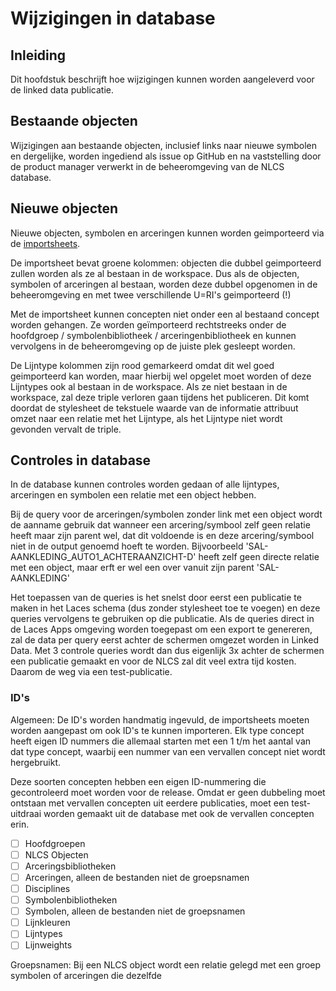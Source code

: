 # Wijzigingen in database

## Inleiding
Dit hoofdstuk beschrijft hoe wijzigingen kunnen worden aangeleverd voor de linked data publicatie.

## Bestaande objecten
Wijzigingen aan bestaande objecten, inclusief links naar nieuwe symbolen en dergelijke, worden ingediend als issue op GitHub en na vaststelling door de product manager verwerkt in de beheeromgeving van de NLCS database.


## Nieuwe objecten
Nieuwe objecten, symbolen en arceringen kunnen worden geimporteerd via de [importsheets](https://github.com/nl-digigo/NLCS/tree/main/beheer).

De importsheet bevat groene kolommen: objecten die dubbel geimporteerd zullen worden als ze al bestaan in de workspace. Dus als de objecten, symbolen of arceringen al bestaan, worden deze dubbel opgenomen in de beheeromgeving en met twee verschillende U=RI's geimporteerd (!)

Met de importsheet kunnen concepten niet onder een al bestaand concept worden gehangen. Ze worden geïmporteerd rechtstreeks onder de hoofdgroep / symbolenbibliotheek / arceringenbibliotheek en kunnen vervolgens in de beheeromgeving op de juiste plek gesleept worden.

De Lijntype kolommen zijn rood gemarkeerd omdat dit wel goed geimporteerd kan worden, maar hierbij wel opgelet moet worden of deze Lijntypes ook al bestaan in de workspace. Als ze niet bestaan in de workspace, zal deze triple verloren gaan tijdens het publiceren. Dit komt doordat de stylesheet de tekstuele waarde van de informatie attribuut omzet naar een relatie met het Lijntype, als het Lijntype niet wordt gevonden vervalt de triple.


## Controles in database

In de database kunnen controles worden gedaan of alle lijntypes, arceringen en symbolen een relatie met een object hebben.

Bij de query voor de arceringen/symbolen zonder link met een object wordt de aanname gebruik dat wanneer een arcering/symbool zelf geen relatie heeft maar zijn parent wel, dat dit voldoende is en deze arcering/symbool niet in de output genoemd hoeft te worden. Bijvoorbeeld 'SAL-AANKLEDING_AUTO1_ACHTERAANZICHT-D' heeft zelf geen directe relatie met een object, maar erft er wel een over vanuit zijn parent 'SAL-AANKLEDING'

Het toepassen van de queries is het snelst door eerst een publicatie te maken in het Laces schema (dus zonder stylesheet toe te voegen) en deze queries vervolgens te gebruiken op die publicatie. Als de queries direct in de Laces Apps omgeving worden toegepast om een export te genereren, zal de data per query eerst achter de schermen omgezet worden in Linked Data. Met 3 controle queries wordt dan dus eigenlijk 3x achter de schermen een publicatie gemaakt en voor de NLCS zal dit veel extra tijd kosten. Daarom de weg via een test-publicatie. 

### ID's
Algemeen: De ID's worden handmatig ingevuld, de importsheets moeten worden aangepast om ook ID's te kunnen importeren. Elk type concept heeft eigen ID nummers die allemaal starten met een 1 t/m het aantal van dat type concept, waarbij een nummer van een vervallen concept niet wordt hergebruikt. 

Deze soorten concepten hebben een eigen ID-nummering die gecontroleerd moet worden voor de release. Omdat er geen dubbeling moet ontstaan met vervallen concepten uit eerdere publicaties, moet een test-uitdraai worden gemaakt uit de database met ook de vervallen concepten erin.

- [ ] Hoofdgroepen
- [ ] NLCS Objecten 
- [ ] Arceringsbibliotheken 
- [ ] Arceringen, alleen de bestanden niet de groepsnamen
- [ ] Disciplines
- [ ] Symbolenbibliotheken  
- [ ] Symbolen, alleen de bestanden niet de groepsnamen
- [ ] Lijnkleuren
- [ ] Lijntypes
- [ ] Lijnweights

Groepsnamen: Bij een NLCS object wordt een relatie gelegd met een groep symbolen of arceringen die dezelfde 